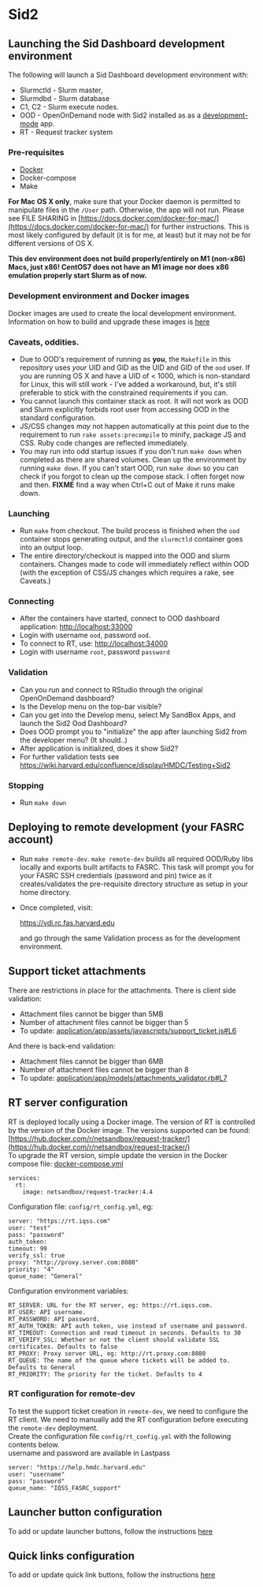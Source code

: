   # Sid2

## Launching the Sid Dashboard development environment

The following will launch a Sid Dashboard development environment with:

- Slurmctld - Slurm master,
- Slurmdbd - Slurm database
- C1, C2 - Slurm execute nodes.
- OOD - OpenOnDemand node with Sid2 installed as as a [development-mode](https://osc.github.io/ood-documentation/master/app-development/enabling-development-mode.html) app.
- RT - Request tracker system

### Pre-requisites

- [Docker](https://docs.docker.com/engine/install)
- Docker-compose
- Make

**For Mac OS X only**, make sure that your Docker daemon is permitted to manipulate files in the `/User` path. Otherwise, the app will not run. Please see FILE SHARING in [https://docs.docker.com/docker-for-mac/](https://docs.docker.com/docker-for-mac/) for further instructions. This is most likely configured by default (it is for me, at least) but it may not be for different versions of OS X.

**This dev environment does not build properly/entirely on M1 (non-x86) Macs, just x86! CentOS7 does not have an M1 image nor does x86 emulation properly start Slurm as of now.**

### Development environment and Docker images

Docker images are used to create the local development environment. Information on how to build and upgrade these images is [here](docs/docker.md)

### Caveats, oddities.

- Due to OOD's requirement of running as **you**, the `Makefile` in this repository uses _your_ UID and GID as the UID and GID of the `ood` user. If you are running OS X and have a UID of < 1000, which is non-standard for Linux, this will still work - I've added a workaround, but, it's still preferable to stick with the constrained requirements if you can.
- You cannot launch this container stack as root. It will not work as OOD and Slurm explicitly forbids root user from accessing OOD in the standard configuration.
- JS/CSS changes _may_ not happen automatically at this point due to the requirement to run `rake assets:precompile` to minify, package JS and CSS. Ruby code changes are reflected immediately.
- You may run into odd startup issues if you don't run `make down` when completed as there are shared volumes. Clean up the environment by running `make down`. If you can't start OOD, run `make down` so you can check if you forgot to clean up the compose stack. I often forget now and then. **FIXME** find a way when Ctrl+C out of Make it runs make down.

### Launching

- Run `make` from checkout. The build process is finished when the `ood` container stops generating output, and the `slurmctld` container goes into an output loop.
- The entire directory/checkout is mapped into the OOD and slurm containers. Changes made to code will immediately reflect within OOD (with the exception of CSS/JS changes which requires a rake, see Caveats.)

### Connecting

- After the containers have started, connect to OOD dashboard application: [http://localhost:33000](http://localhost:33000)
- Login with username `ood`, password `ood`.
- To connect to RT, use: [http://localhost:34000](http://localhost:34000)
- Login with username `root`, password `password`

### Validation

- Can you run and connect to RStudio through the original OpenOnDemand dashboard?
- Is the Develop menu on the top-bar visible?
- Can you get into the Develop menu, select My SandBox Apps, and launch the Sid2 Ood Dashboard?
- Does OOD prompt you to "initialize" the app after launching Sid2 from the developer menu? (It should..)
- After application is initialized, does it show Sid2?
- For further validation tests see https://wiki.harvard.edu/confluence/display/HMDC/Testing+Sid2

### Stopping

- Run `make down`

## Deploying to remote development (your FASRC account)

- Run `make remote-dev`. `make remote-dev` builds all required OOD/Ruby libs locally and exports built artifacts to FASRC. This task will prompt you for your FASRC SSH credentials (password and pin) twice as it creates/validates the pre-requisite directory structure as setup in your home directory.
  
- Once completed, visit:

  https://vdi.rc.fas.harvard.edu

  and go through the same Validation process as for the development environment.

## Support ticket attachments
There are restrictions in place for the attachments. There is client side validation:
 * Attachment files cannot be bigger than 5MB
 * Number of attachment files cannot be bigger than 5
 * To update: [application/app/assets/javascripts/support_ticket.js#L6](application/app/assets/javascripts/support_ticket.js#L6)

And there is back-end validation:
 * Attachment files cannot be bigger than 6MB
 * Number of attachment files cannot be bigger than 8
 * To update: [application/app/models/attachments_validator.rb#L7](application/app/models/attachments_validator.rb#L7)

## RT server configuration

RT is deployed locally using a Docker image. The version of RT is controlled by the version of the Docker image. The versions supported can be found: [https://hub.docker.com/r/netsandbox/request-tracker/](https://hub.docker.com/r/netsandbox/request-tracker/)  
To upgrade the RT version, simple update the version in the Docker compose file: [docker-compose.yml](docker-compose.yml)

```
services:
  rt:
    image: netsandbox/request-tracker:4.4
```
Configuration file: `config/rt_config.yml`, eg:
```
server: "https://rt.iqss.com"
user: "test"
pass: "password"
auth_token:
timeout: 99
verify_ssl: true
proxy: "http://proxy.server.com:8080"
priority: "4"
queue_name: "General"
```

Configuration environment variables:

```
RT_SERVER: URL for the RT server, eg: https://rt.iqss.com.
RT_USER: API username.
RT_PASSWORD: API password.
RT_AUTH_TOKEN: API auth token, use instead of username and password.
RT_TIMEOUT: Connection and read timeout in seconds. Defaults to 30
RT_VERIFY_SSL: Whether or not the client should validate SSL certificates. Defaults to false
RT_PROXY: Proxy server URL, eg: http://rt.proxy.com:8080
RT_QUEUE: The name of the queue where tickets will be added to. Defaults to General
RT_PRIORITY: The priority for the ticket. Defaults to 4
```
### RT configuration for remote-dev
To test the support ticket creation in `remote-dev`, we need to configure the RT client. We need to manually add the RT configuration before executing the `remote-dev` deployment.  
Create the configuration file `config/rt_config.yml` with the following contents below.  
username and password are available in Lastpass
```
server: "https://help.hmdc.harvard.edu"
user: "username"
pass: "password"
queue_name: "IQSS_FASRC_support"
```

## Launcher button configuration

To add or update launcher buttons, follow the instructions [here](docs/launchers.md)

## Quick links configuration

To add or update quick link buttons, follow the instructions [here](docs/quick_links.md)

